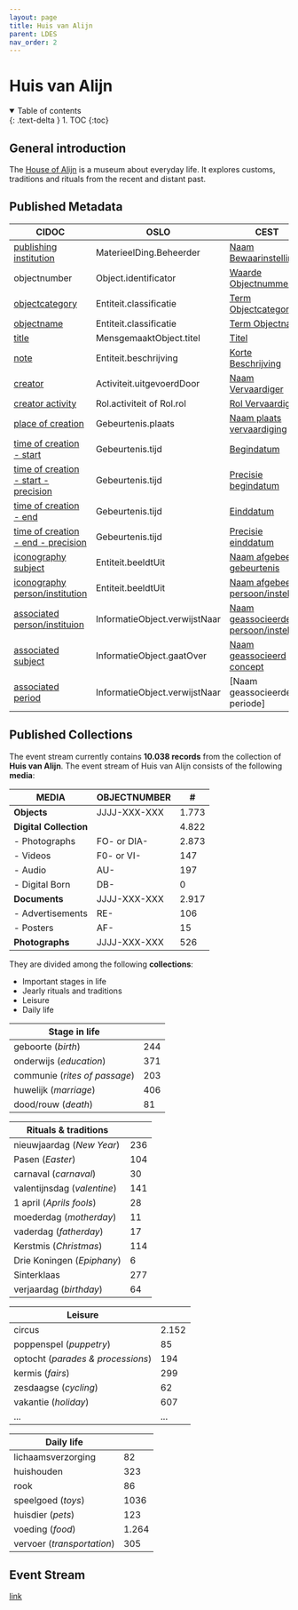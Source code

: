 ```yaml
---
layout: page
title: Huis van Alijn
parent: LDES
nav_order: 2
---
```


# **Huis van Alijn** 

<details open markdown="block">
  <summary>
    Table of contents
  </summary>
  {: .text-delta }
1. TOC
{:toc}
</details>

## General introduction


The [House of Alijn](https://huisvanalijn.be) is a museum about everyday life. It explores customs, traditions and rituals from the recent and distant past. 


## Published Metadata

| CIDOC                                                                                          | OSLO                          | CEST                                                                                                                                                 |
|------------------------------------------------------------------------------------------------|-------------------------------|------------------------------------------------------------------------------------------------------------------------------------------------------|
| [publishing institution](http://www.cidoc-crm.org/html/5.0.4/cidoc-crm.html#P50)               | MaterieelDing.Beheerder       | [Naam Bewaarinstelling](https://www.projectcest.be/wiki/Publicatie:Invulboek_objecten/Veld/Naam_bewaarinstelling)                                    |
| objectnumber                                                                                   | Object.identificator          | [Waarde Objectnummer](https://www.projectcest.be/wiki/Publicatie:Invulboek_objecten/Veld/Waarde_objectnummer)                                        |
| [objectcategory](https://cidoc-crm.org/html/5.0.4/cidoc-crm.html#P41)                          | Entiteit.classificatie        | [Term Objectcategorie](https://www.projectcest.be/wiki/Publicatie:Invulboek_objecten/Veld/Term_objectcategorie)                                      |
| [objectname](https://cidoc-crm.org/html/5.0.4/cidoc-crm.html#P41)                              | Entiteit.classificatie        | [Term Objectnaam](https://www.projectcest.be/wiki/Publicatie:Invulboek_objecten/Veld/Term_objectnaam)                                                |
| [title](https://cidoc-crm.org/html/5.0.4/cidoc-crm.html#P102)                                  | MensgemaaktObject.titel       | [Titel](https://www.projectcest.be/wiki/Publicatie:Invulboek_objecten/Veld/Titel)                                                                    |
| [note](https://cidoc-crm.org/html/5.0.4/cidoc-crm.html#P3)                                     | Entiteit.beschrijving         | [Korte Beschrijving](https://www.projectcest.be/wiki/Publicatie:Invulboek_objecten/Veld/Korte_beschrijving)                                          |
| [creator](https://cidoc-crm.org/html/5.0.4/cidoc-crm.html#P14)                                 | Activiteit.uitgevoerdDoor     | [Naam Vervaardiger](https://www.projectcest.be/wiki/Publicatie:Invulboek_objecten/Veld/Naam_vervaardiger)                                            |
| [creator activity](https://cidoc-crm.org/html/5.0.4/cidoc-crm.html#P14)                        | Rol.activiteit of Rol.rol     | [Rol Vervaardiger](https://www.projectcest.be/wiki/Publicatie:Invulboek_objecten/Veld/Rol_vervaardiger)                                              |
| [place of creation](https://cidoc-crm.org/html/5.0.4/cidoc-crm.html#P7)                        | Gebeurtenis.plaats            | [Naam plaats vervaardiging](https://www.projectcest.be/wiki/Publicatie:Invulboek_objecten/Veld/Naam_plaats_vervaardiging)                            |
| [time of creation - start](https://cidoc-crm.org/html/5.0.4/cidoc-crm.html#P4)                 | Gebeurtenis.tijd              | [Begindatum](https://www.projectcest.be/wiki/Publicatie:Invulboek_objecten/Veld/Begindatum)                                                          |
| [time of creation - start - precision](https://cidoc-crm.org/html/5.0.4/cidoc-crm.html#P4)     | Gebeurtenis.tijd              | [Precisie begindatum](https://www.projectcest.be/wiki/Publicatie:Invulboek_objecten/Veld/Precisie_begindatum)                                        |
| [time of creation - end](https://cidoc-crm.org/html/5.0.4/cidoc-crm.html#P4)                   | Gebeurtenis.tijd              | [Einddatum](https://www.projectcest.be/wiki/Publicatie:Invulboek_objecten/Veld/Einddatum)                                                            |
| [time of creation - end - precision](https://cidoc-crm.org/html/5.0.4/cidoc-crm.html#P4)       | Gebeurtenis.tijd              | [Precisie einddatum](https://www.projectcest.be/wiki/Publicatie:Invulboek_objecten/Veld/Precisie_einddatum)                                          |
| [iconography subject](https://www.cidoc-crm.org/Property/p62-depicts/version-6.2.1)            | Entiteit.beeldtUit            | [Naam afgebeelde gebeurtenis](https://www.projectcest.be/wiki/Publicatie:Invulboek_objecten/Veld/Naam_afgebeelde_gebeurtenis)                        |
| [iconography person/institution](https://www.cidoc-crm.org/Property/p62-depicts/version-6.2.1) | Entiteit.beeldtUit            | [Naam afgebeelde persoon/instelling](https://www.projectcest.be/wiki/Publicatie:Invulboek_objecten/Veld/Naam_afgebeelde_persoon_of_instelling)       |
| [associated person/instituion](https://cidoc-crm.org/html/5.0.4/cidoc-crm.html#P67)            | InformatieObject.verwijstNaar | [Naam geassocieerde persoon/instelling](https://www.projectcest.be/wiki/Publicatie:Invulboek_objecten/Veld/Naam_geassocieerde_persoon_of_instelling) |
| [associated subject](https://cidoc-crm.org/html/5.0.4/cidoc-crm.html#P129)                     | InformatieObject.gaatOver     | [Naam geassocieerd concept](https://www.projectcest.be/wiki/Publicatie:Invulboek_objecten/Veld/Naam_geassocieerd_concept)                            |
| [associated period](https://cidoc-crm.org/html/5.0.4/cidoc-crm.html#P67)                       | InformatieObject.verwijstNaar | [Naam geassocieerde periode]                                                                                                                         |

## Published Collections

The event stream currently contains **10.038 records** from the collection of **Huis van Alijn**. 
The event stream of Huis van Alijn consists of the following **media**:

| **MEDIA**              | **OBJECTNUMBER** | **#** |
|------------------------|------------------|-------|
| **Objects**            | JJJJ-XXX-XXX     | 1.773 |
| **Digital Collection** |                  | 4.822 |
| - Photographs          | FO- or DIA-      | 2.873 |
| - Videos               | F0- or VI-       |  147  |
| - Audio                | AU-              |  197  |
| - Digital Born         | DB-              |   0   |
| **Documents**          | JJJJ-XXX-XXX     | 2.917 |
| - Advertisements       | RE-              |  106  |
| - Posters              | AF-              |  15   |
| **Photographs**        | JJJJ-XXX-XXX     |  526  |

They are divided among the following **collections**:
- Important stages in life
- Jearly rituals and traditions
- Leisure
- Daily life

| **Stage in life**             |       |
|-------------------------------|-------|
| geboorte (*birth*)            | 244   |
| onderwijs (*education*)       | 371   |
| communie (*rites of passage*) | 203   |
| huwelijk (*marriage*)         | 406   |
| dood/rouw (*death*)           | 81    |



| **Rituals & traditions**                 |       |
|------------------------------------------|-------|
| nieuwjaardag (*New Year*)                | 236   |
| Pasen (*Easter*)                         | 104   |
| carnaval (*carnaval*)                    | 30    |
| valentijnsdag (*valentine*)              | 141   |
| 1 april (*Aprils fools*)                 | 28    |
| moederdag (*motherday*)                  | 11    |
| vaderdag (*fatherday*)                   | 17    |
| Kerstmis (*Christmas*)                   | 114   |
| Drie Koningen (*Epiphany*)               | 6     |
| Sinterklaas                              | 277   |
| verjaardag (*birthday*)                  | 64    |


| **Leisure**                        |       |
|------------------------------------|-------|
| circus                             | 2.152 |
| poppenspel (*puppetry*)            | 85    |
| optocht (*parades & processions*)  | 194   |
| kermis (*fairs*)                   | 299   |
| zesdaagse (*cycling*)              | 62    |
| vakantie (*holiday*)               | 607   |
| ...                                | ...   |


| **Daily life**                     |       |
|------------------------------------|-------|
| lichaamsverzorging                 | 82    |
| huishouden                         | 323   |
| rook                               | 86    |
| speelgoed (*toys*)                 | 1036  |
| huisdier (*pets*)                  | 123   |
| voeding (*food*)                   | 1.264 |
| vervoer (*transportation*)         | 305   |

## Event Stream

[link](https://apidg.gent.be/opendata/adlib2eventstream/v1/hva/objecten)
